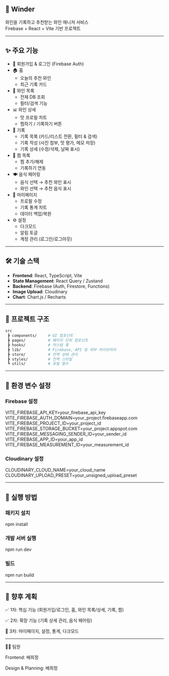 ## 🍷 Winder

와인을 기록하고 추천받는 와인 매니저 서비스  
Firebase + React + Vite 기반 프로젝트

---

## ✨ 주요 기능

- 🔐 회원가입 & 로그인 (Firebase Auth)
- 🏠 홈
  - 오늘의 추천 와인
  - 최근 기록 카드
- 🍷 와인 목록
  - 전체 DB 조회
  - 필터/검색 기능
- 📊 와인 상세
  - 맛 프로필 차트
  - 찜하기 / 기록하기 버튼
- 📝 기록
  - 기록 목록 (카드/리스트 전환, 필터 & 검색)
  - 기록 작성 (사진 첨부, 맛 평가, 메모 저장)
  - 기록 상세 (수정/삭제, 날짜 표시)
- 💖 찜 목록
  - 찜 추가/해제
  - 기록하기 연동
- 🍽 음식 페어링
  - 음식 선택 → 추천 와인 표시
  - 와인 선택 → 추천 음식 표시
- 🙋 마이페이지
  - 프로필 수정
  - 기록 통계 차트
  - 데이터 백업/복원
- ⚙️ 설정
  - 다크모드
  - 알림 토글
  - 계정 관리 (로그인/로그아웃)

---

## 🛠 기술 스택

- **Frontend**: React, TypeScript, Vite
- **State Management**: React Query / Zustand
- **Backend**: Firebase (Auth, Firestore, Functions)
- **Image Upload**: Cloudinary
- **Chart**: Chart.js / Recharts

---

## 📂 프로젝트 구조

```bash
src
 ┣ components/     # UI 컴포넌트
 ┣ pages/          # 페이지 단위 컴포넌트
 ┣ hooks/          # 커스텀 훅
 ┣ lib/            # Firebase, API 등 외부 라이브러리
 ┣ store/          # 전역 상태 관리
 ┣ styles/         # 전역 스타일
 ┗ utils/          # 유틸 함수
```

---

## 🔑 환경 변수 설정

### Firebase 설정

VITE_FIREBASE_API_KEY=your_firebase_api_key
VITE_FIREBASE_AUTH_DOMAIN=your_project.firebaseapp.com
VITE_FIREBASE_PROJECT_ID=your_project_id
VITE_FIREBASE_STORAGE_BUCKET=your_project.appspot.com
VITE_FIREBASE_MESSAGING_SENDER_ID=your_sender_id
VITE_FIREBASE_APP_ID=your_app_id
VITE_FIREBASE_MEASUREMENT_ID=your_measurement_id

### Cloudinary 설정

CLOUDINARY_CLOUD_NAME=your_cloud_name
CLOUDINARY_UPLOAD_PRESET=your_unsigned_upload_preset

---

## 🚀 실행 방법

### 패키지 설치

npm install

### 개발 서버 실행

npm run dev

### 빌드

npm run build

---

## 📌 향후 계획

✅ 1차: 핵심 기능 (회원가입/로그인, 홈, 와인 목록/상세, 기록, 찜)

✅ 2차: 확장 기능 (기록 상세 관리, 음식 페어링)

🚧 3차: 마이페이지, 설정, 통계, 다크모드

---

👨‍💻 팀원

Frontend: 배희정

Design & Planning: 배희정
